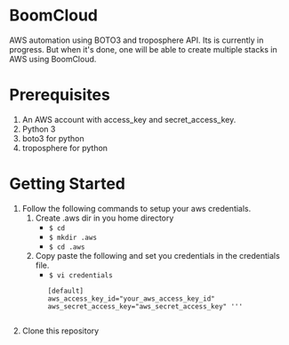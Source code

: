 # BoomCloud

AWS automation using BOTO3 and troposphere API. Its is currently in progress. But when it's done, one will be able to create multiple stacks in AWS using BoomCloud.

# Prerequisites
1. An AWS account with access_key and secret_access_key.
2. Python 3
3. boto3 for python
4. troposphere for python

# Getting Started
1. Follow the following commands to setup your aws credentials.
   1. Create .aws dir in you home directory
      * `$ cd`
      * `$ mkdir .aws`
      * `$ cd .aws`
   2. Copy paste the following and set you credentials in the credentials file.
      * `$ vi credentials`
      ```   
         [default]
         aws_access_key_id="your_aws_access_key_id"
         aws_secret_access_key="aws_secret_access_key" '''
 
 2. Clone this repository
  
    
